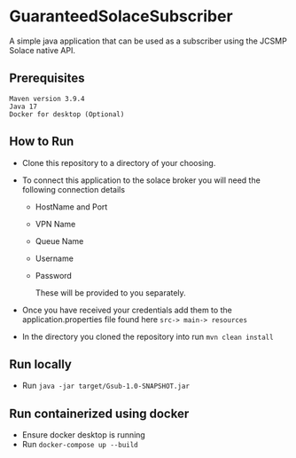 # GuaranteedSolaceSubscriber

A simple java application that can be used as a subscriber using the JCSMP Solace native API.

## Prerequisites

    Maven version 3.9.4
    Java 17
    Docker for desktop (Optional)

## How to Run

* Clone this repository to a directory of your choosing.

* To connect this application to the solace broker you will need the following connection details
  * HostName and Port
  * VPN Name
  * Queue Name
  * Username
  * Password
  
    These will be provided to you separately.
* Once you have received your credentials add them to the application.properties file found here `src-> main-> resources`
* In the directory you cloned the repository into run `mvn clean install`

## Run locally 

* Run `java -jar target/Gsub-1.0-SNAPSHOT.jar`

## Run containerized  using docker

* Ensure docker desktop is running 
* Run `docker-compose up --build `



